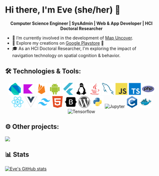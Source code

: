 # Hi there, I'm Eve (she/her) 👋

<p align="center">
  <b>Computer Science Engineer | SysAdmin | Web & App Developer | HCI Doctoral Researcher</b>
</p>

- 🔭 I’m currently involved in the development of [Map Uncover][mapuncover].
- 📱 Explore my creations on [Google Playstore][playstore] 🚀 
- 🎓 As an HCI Doctoral Researcher, I'm exploring the impact of navigation technology on spatial cognition & behavior.

## 🛠️ Technologies & Tools:

<p align="center">
  <img src="https://raw.githubusercontent.com/devicons/devicon/master/icons/dart/dart-original.svg" alt="Dart" width="40" height="40"/>
  <img src="https://raw.githubusercontent.com/devicons/devicon/master/icons/kotlin/kotlin-plain.svg" alt="Kotlin" width="40" height="40"/>
  <img src="https://raw.githubusercontent.com/devicons/devicon/master/icons/firebase/firebase-plain.svg" alt="Firebase" width="40" height="40"/>
  <img src="https://github.com/devicons/devicon/blob/master/icons/android/android-original.svg" alt="Android" width="40" height="40"/>
  <img src="https://raw.githubusercontent.com/devicons/devicon/master/icons/flutter/flutter-plain.svg" alt="Flutter" width="40" height="40"/>
  <img src="https://github.com/devicons/devicon/blob/master/icons/linux/linux-plain.svg" alt="Linux" width="40" height="40"/>
  <img src="https://raw.githubusercontent.com/devicons/devicon/master/icons/java/java-plain.svg" alt="Java" width="40" height="40"/>
  <img src="https://raw.githubusercontent.com/devicons/devicon/master/icons/mysql/mysql-plain.svg" alt="MYSQL" width="40" height="40"/>
  <img src="https://github.com/devicons/devicon/blob/master/icons/javascript/javascript-original.svg" alt="JavaScript" width="40" height="40"/>
  <img src="https://raw.githubusercontent.com/devicons/devicon/master/icons/typescript/typescript-plain.svg" alt="TS" width="40" height="40"/>
  <img src="https://raw.githubusercontent.com/devicons/devicon/master/icons/php/php-original.svg" alt="PHP" width="40" height="40"/>
  <img src="https://raw.githubusercontent.com/devicons/devicon/master/icons/react/react-original.svg" alt="React" width="40" height="40"/>
  <img src="https://raw.githubusercontent.com/devicons/devicon/master/icons/vuejs/vuejs-plain.svg" alt="Vue.js" width="40" height="40"/>
  <img src="https://raw.githubusercontent.com/devicons/devicon/master/icons/tailwindcss/tailwindcss-plain.svg" alt="TailwindCSS" width="40" height="40"/>
  <img src="https://raw.githubusercontent.com/devicons/devicon/master/icons/html5/html5-plain.svg" alt="HTML5" width="40" height="40"/>
  <img src="https://raw.githubusercontent.com/devicons/devicon/master/icons/bootstrap/bootstrap-plain.svg" alt="Bootstrap" width="40" height="40"/>
  <img src="https://raw.githubusercontent.com/devicons/devicon/master/icons/wordpress/wordpress-plain.svg" alt="Wordpress" width="40" height="40"/>
  <img src="https://raw.githubusercontent.com/github/explore/80688e429a7d4ef2fca1e82350fe8e3517d3494d/topics/python/python.png" alt="Python" width="40" height="40"/>
  <img src="https://upload.wikimedia.org/wikipedia/commons/thumb/3/38/Jupyter_logo.svg/883px-Jupyter_logo.svg.png" alt="Jupyter" width="40" height="40"/>
  <img src="https://github.com/devicons/devicon/blob/master/icons/c/c-original.svg" alt="C++" width="40" height="40"/>
  <img src="https://github.com/devicons/devicon/blob/master/icons/docker/docker-original.svg" alt="Docker" width="40" height="40"/>
  <img src="https://upload.wikimedia.org/wikipedia/commons/thumb/2/2d/Tensorflow_logo.svg/1200px-Tensorflow_logo.svg.png" alt="Tensorflow" width="40" height="40"/>
</p>


## ⚙️ Other projects:

<a href="https://github.com/Tiltification/sonic-tilt">
  <img align="center" src="https://github-readme-stats.vercel.app/api/pin/?username=tiltification&repo=sonic-tilt" />
</a>
<br/>

## 📊 Stats

[![Eve's GitHub stats](https://github-readme-stats.vercel.app/api?username=eveetc)](https://github.com/eveetc)

<!-- [![Top Langs](https://github-readme-stats.vercel.app/api/top-langs/?username=eveetc&layout=compact)](https://github.com/eveetc) -->

[mapuncover]: https://mapuncover.com
[linkedin]: https://www.linkedin.com/in/eveschade
[playstore]: https://play.google.com/store/apps/developer?id=mnemeray
[github]: https://github.com/eveetc
